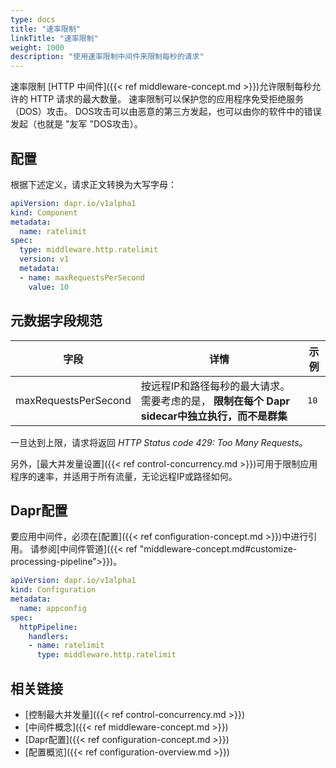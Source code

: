 ```yaml
---
type: docs
title: "速率限制"
linkTitle: "速率限制"
weight: 1000
description: "使用速率限制中间件来限制每秒的请求"
---
```


速率限制 [HTTP 中间件]({{< ref middleware-concept.md >}})允许限制每秒允许的 HTTP 请求的最大数量。 速率限制可以保护您的应用程序免受拒绝服务（DOS）攻击。 DOS攻击可以由恶意的第三方发起，也可以由你的软件中的错误发起（也就是 "友军 "DOS攻击）。

## 配置

根据下述定义，请求正文转换为大写字母：
```yaml
apiVersion: dapr.io/v1alpha1
kind: Component
metadata:
  name: ratelimit
spec:
  type: middleware.http.ratelimit
  version: v1
  metadata:
  - name: maxRequestsPerSecond
    value: 10
```

## 元数据字段规范

| 字段                   | 详情                                                         | 示例   |
| -------------------- | ---------------------------------------------------------- | ---- |
| maxRequestsPerSecond | 按远程IP和路径每秒的最大请求。 需要考虑的是， **限制在每个 Dapr sidecar中独立执行，而不是群集** | `10` |

一旦达到上限，请求将返回 *HTTP Status code 429: Too Many Requests*。

另外，[最大并发量设置]({{< ref control-concurrency.md >}})可用于限制应用程序的速率，并适用于所有流量，无论远程IP或路径如何。

## Dapr配置

要应用中间件，必须在[配置]({{< ref configuration-concept.md >}})中进行引用。 请参阅[中间件管道]({{< ref "middleware-concept.md#customize-processing-pipeline">}})。

```yaml
apiVersion: dapr.io/v1alpha1
kind: Configuration
metadata:
  name: appconfig
spec:
  httpPipeline:
    handlers:
    - name: ratelimit
      type: middleware.http.ratelimit
```

## 相关链接

- [控制最大并发量]({{< ref control-concurrency.md >}})
- [中间件概念]({{< ref middleware-concept.md >}})
- [Dapr配置]({{< ref configuration-concept.md >}})
- [配置概览]({{< ref configuration-overview.md >}})
